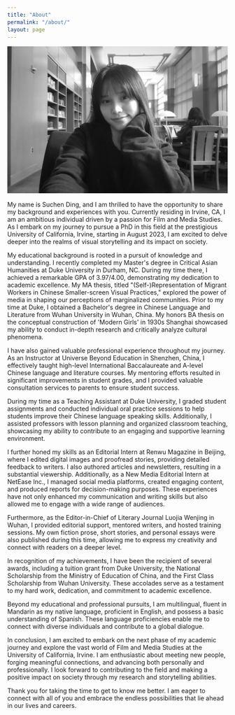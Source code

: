 ```yaml
---
title: "About"
permalink: "/about/"
layout: page
---
```

![me](/assets/Me_portrait.jpeg)

My name is Suchen Ding, and I am thrilled to have the opportunity to share my background and experiences with you. Currently residing in Irvine, CA, I am an ambitious individual driven by a passion for Film and Media Studies. As I embark on my journey to pursue a PhD in this field at the prestigious University of California, Irvine, starting in August 2023, I am excited to delve deeper into the realms of visual storytelling and its impact on society.

My educational background is rooted in a pursuit of knowledge and understanding. I recently completed my Master's degree in Critical Asian Humanities at Duke University in Durham, NC. During my time there, I achieved a remarkable GPA of 3.97/4.00, demonstrating my dedication to academic excellence. My MA thesis, titled "(Self-)Representation of Migrant Workers in Chinese Smaller-screen Visual Practices," explored the power of media in shaping our perceptions of marginalized communities. Prior to my time at Duke, I obtained a Bachelor's degree in Chinese Language and Literature from Wuhan University in Wuhan, China. My honors BA thesis on the conceptual construction of 'Modern Girls' in 1930s Shanghai showcased my ability to conduct in-depth research and critically analyze cultural phenomena.

I have also gained valuable professional experience throughout my journey. As an Instructor at Universe Beyond Education in Shenzhen, China, I effectively taught high-level International Baccalaureate and A-level Chinese language and literature courses. My mentoring efforts resulted in significant improvements in student grades, and I provided valuable consultation services to parents to ensure student success.

During my time as a Teaching Assistant at Duke University, I graded student assignments and conducted individual oral practice sessions to help students improve their Chinese language speaking skills. Additionally, I assisted professors with lesson planning and organized classroom teaching, showcasing my ability to contribute to an engaging and supportive learning environment.

I further honed my skills as an Editorial Intern at Renwu Magazine in Beijing, where I edited digital images and proofread stories, providing detailed feedback to writers. I also authored articles and newsletters, resulting in a substantial viewership. Additionally, as a New Media Editorial Intern at NetEase Inc., I managed social media platforms, created engaging content, and produced reports for decision-making purposes. These experiences have not only enhanced my communication and writing skills but also allowed me to engage with a wide range of audiences.

Furthermore, as the Editor-in-Chief of Literary Journal Luojia Wenjing in Wuhan, I provided editorial support, mentored writers, and hosted training sessions. My own fiction prose, short stories, and personal essays were also published during this time, allowing me to express my creativity and connect with readers on a deeper level.

In recognition of my achievements, I have been the recipient of several awards, including a tuition grant from Duke University, the National Scholarship from the Ministry of Education of China, and the First Class Scholarship from Wuhan University. These accolades serve as a testament to my hard work, dedication, and commitment to academic excellence.

Beyond my educational and professional pursuits, I am multilingual, fluent in Mandarin as my native language, proficient in English, and possess a basic understanding of Spanish. These language proficiencies enable me to connect with diverse individuals and contribute to a global dialogue.

In conclusion, I am excited to embark on the next phase of my academic journey and explore the vast world of Film and Media Studies at the University of California, Irvine. I am enthusiastic about meeting new people, forging meaningful connections, and advancing both personally and professionally. I look forward to contributing to the field and making a positive impact on society through my research and storytelling abilities.

Thank you for taking the time to get to know me better. I am eager to connect with all of you and embrace the endless possibilities that lie ahead in our lives and careers.



